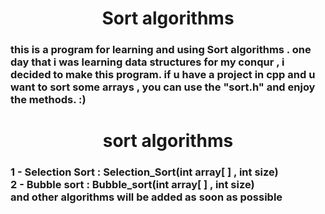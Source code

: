 <h1 align="center">Sort algorithms </h1>
<h3>this is a program for learning and using Sort algorithms .
one day that i was learning data structures for my conqur , i decided to make this program.
if u have a project in cpp and u want to sort some arrays , you can use the "sort.h" and enjoy the methods. :)

</h3>
<h1 align="center">sort algorithms</h1>
<h3>
  1  - Selection Sort : Selection_Sort(int array[ ] , int size) <br>
  2  - Bubble sort : Bubble_sort(int array[ ] , int size) <br>
  and other algorithms will be added as soon as possible
</h3>
